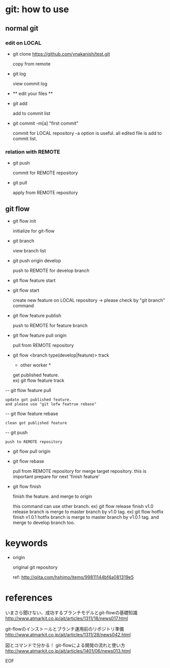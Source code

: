 # git: how to use
## normal git
### edit on LOCAL
- git clone https://github.com/ynakanish/test.git

	copy from remote 

- git log

	view commit log

- <edit your file>

	** edit your files **

- git add <file>

	add to commit list

- git commit -m[a] "first commit"

	commit for LOCAL repository
	-a option is useful. all edited file is add to commit list.


### relation with REMOTE
- git push

	commit for REMOTE repository

- git pull

	apply from REMOTE repository

## git flow
- git flow init

	initialize for git-flow

- git branch

	view branch list

- git push origin develop

	push to REMOTE for develop branch

- git flow feature start <feature name>
- git flow <branch name> start <branch version>

	create new feature on LOCAL repository
		-> please check by "git branch" command

- git flow feature publish <feature name>

	push to REMOTE for feature branch

- git flow feature pull origin <feature name>

	pull from REMOTE repository

- git flow <branch type(develop|feature)> track <branch name>

	* other worker *

	get published feature.  
	ex) git flow feature track <feature name>

-- git flow feature pull

	update got published feature.
	and please use "git lofw featrue rebase"

-- git flow feature rebase

	clean got published feature

-- git push

	push to REMOTE repository

- git flow <merge target branch> pull origin
- git flow <merge target branch> rebase

	pull from REMOTE repository for merge target repository.
	this is important prepare for next 'finish feature'

- git flow <feature name> finish <feature name>

	finish the feature.
	and merge to origin 

	this command can use other branch.
	ex) git flow release finish v1.0
		release branch is merge to master branch by v1.0 tag.
	ex) git flow hotfix finish v1.0.1
		hotfix branch is merge to master branch by v1.0.1 tag.
		and merge to develop branch too.

# keywords

- origin

	original git repository

	ref: http://qiita.com/hshimo/items/99811144bf4a081319e5

# references

いまさら聞けない、成功するブランチモデルとgit-flowの基礎知識
http://www.atmarkit.co.jp/ait/articles/1311/18/news017.html

git-flowのインストールとブランチ運用前のリポジトリ準備
http://www.atmarkit.co.jp/ait/articles/1311/28/news042.html

図とコマンドで分かる！ git-flowによる開発の流れと使い方
http://www.atmarkit.co.jp/ait/articles/1401/06/news013.html

EOF

